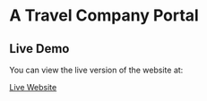 # A Travel Company Portal

## Live Demo

You can view the live version of the website at:

[Live Website](https://codzillas.github.io/travel-company/)
